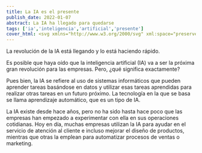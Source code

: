 ```yaml
---
title: La IA es el presente
publish_date: 2022-01-07
abstract: La IA ha llegado para quedarse
tags: ['ia','inteligencia','artificial','presente']
cover_html: <svg xmlns="http://www.w3.org/2000/svg" xml:space="preserve" style="enable-background:new 0 0 119.25 122.88" viewBox="0 0 119.25 122.88" fill="currentColor"><path d="M86.28 104.11a4.04 4.04 0 0 0-3.04 0c-.47.2-.9.48-1.25.84l-.03.02a3.6 3.6 0 0 0-.77 1.1h-6.31v-5.48a13.64 13.64 0 0 1-3.54 1.1v6.14a1.76 1.76 0 0 0 1.77 1.77h8.14a3.35 3.35 0 0 0 .69.95l.03.03a3.94 3.94 0 0 0 4.3.87l.03-.01a4.05 4.05 0 0 0 2.15-2.15 4.04 4.04 0 0 0 0-3.04 3.94 3.94 0 0 0-2.17-2.14zm-28.85-37.5h-7.4l-1.06 3.48h-6.66l7.95-21.12h7.14l7.92 21.12h-6.83l-1.06-3.48zm-1.38-4.58-2.31-7.59-2.32 7.59h4.63zm11.11-13.07h6.55v21.12h-6.55V48.96zm-4.99-21.65a11.56 11.56 0 0 0-2.95 3.19.46.46 0 0 1-.17.17.59.59 0 0 1-.8-.17 11.56 11.56 0 0 0-2.95-3.19 9.45 9.45 0 0 0-3.7-1.63h-.02a10.07 10.07 0 0 0-3.79-.04 11.42 11.42 0 0 0-6.72 3.86c-.82.95-1.48 2.04-1.91 3.21l-.19.57c-.05.18-.11.38-.15.58a.57.57 0 0 1-.55.46c-1.34.2-2.67.69-3.91 1.42a13.44 13.44 0 0 0-3.44 2.99c-1 1.22-1.84 2.66-2.44 4.26a15.8 15.8 0 0 0-.97 4.9l-.01.68.01.66a.59.59 0 0 1-.24.51c-.82.59-1.56 1.2-2.22 1.83-.67.65-1.26 1.32-1.77 2.01a13.15 13.15 0 0 0-1.85 3.5 12.05 12.05 0 0 0-.17 7.3c.34 1.17.86 2.31 1.53 3.37a15.58 15.58 0 0 0 2.84 3.39.6.6 0 0 1 .18.54 13.53 13.53 0 0 0-.15 4.49 14.36 14.36 0 0 0 3.35 7.22 14.7 14.7 0 0 0 6.16 4.23 11.93 11.93 0 0 0 3.05.59c.27-.01.52.18.58.46a9.95 9.95 0 0 0 1.4 3.32 11.48 11.48 0 0 0 6.86 4.89 9.68 9.68 0 0 0 8.44-1.66 11.82 11.82 0 0 0 3.03-3.47.52.52 0 0 1 .23-.21.58.58 0 0 1 .78.24A10.7 10.7 0 0 0 62.12 95a9.34 9.34 0 0 0 3.46 1.8c1.57.43 3.21.43 4.8.1 1.7-.35 3.34-1.09 4.75-2.11A12.18 12.18 0 0 0 78 91.93a10.37 10.37 0 0 0 1.61-3.39.57.57 0 0 1 .47-.47c1.47-.26 2.92-.87 4.25-1.78a13.81 13.81 0 0 0 3.53-3.54 15.27 15.27 0 0 0 2.11-4.5c.44-1.55.65-3.23.58-5-.02-.2.07-.4.25-.52.86-.59 1.62-1.21 2.3-1.84.69-.66 1.3-1.34 1.82-2.05a12 12 0 0 0 2.07-10.43c-.3-1.15-.77-2.26-1.38-3.31l-.02-.02a15.49 15.49 0 0 0-3.13-3.8.59.59 0 0 1-.19-.55 13.34 13.34 0 0 0-.86-8.04 15.18 15.18 0 0 0-5.13-6.2 13.37 13.37 0 0 0-3.34-1.71l-.03-.01c-.61-.21-1.23-.36-1.84-.46h-.02c-.6-.1-1.2-.14-1.79-.13a.58.58 0 0 1-.6-.44 9.84 9.84 0 0 0-.93-2.38c-.54-1-1.25-1.92-2.08-2.71-.85-.81-1.82-1.5-2.86-2.03a11.15 11.15 0 0 0-3.44-1.09 10.07 10.07 0 0 0-3.46.1c-1.29.31-2.56.84-3.72 1.68zm16.35 11.26a.6.6 0 0 1 .52-.41c.42-.03.85-.01 1.28.06a9.67 9.67 0 0 1 3.75 1.58c.76.53 1.48 1.18 2.1 1.92l.01.02c.65.77 1.2 1.63 1.61 2.57a9.5 9.5 0 0 1 .75 4.86 9.17 9.17 0 0 1-.45 1.99l-.01.04a1.95 1.95 0 0 0 .77 2.25l.03.02a12.65 12.65 0 0 1 3.3 3.64c.44.75.78 1.53.99 2.33a7.77 7.77 0 0 1-.18 4.83 9.19 9.19 0 0 1-1.23 2.27l-.01.01c-.49.67-1.11 1.33-1.84 1.96-.7.6-1.51 1.17-2.44 1.72l-.03.02a1.99 1.99 0 0 0-.93 2.08l.01.08c.19 1.53.1 2.99-.21 4.32a11.27 11.27 0 0 1-1.7 3.86c-.59.85-1.27 1.58-2 2.16a7.61 7.61 0 0 1-2.39 1.31h-.01a.58.58 0 0 1-.72-.38c-1.13-3.69-3.08-4.88-6.38-6.58l-.07-.04a1.92 1.92 0 0 0-1.41-.1 1.8 1.8 0 0 0-1.07.9l-.03.06c-.22.46-.24.96-.1 1.41.15.45.47.85.93 1.09 2.76 1.41 4.8 2.48 4.77 5.94a5.81 5.81 0 0 1-.87 2.93 8.64 8.64 0 0 1-2.34 2.49 8.74 8.74 0 0 1-3.18 1.46 5.83 5.83 0 0 1-6.83-3.07 15.96 15.96 0 0 1-1.41-4.32c-.02-.05-.02-.11-.02-.16 0-.72-.56-1.19-1.29-1.4a3.73 3.73 0 0 0-2.02 0c-.72.22-1.28.69-1.28 1.4l-.02.14a13.42 13.42 0 0 1-2.32 5.09 6.43 6.43 0 0 1-3.75 2.46c-.98.2-1.99.15-2.95-.1a8.15 8.15 0 0 1-2.81-1.4 7.53 7.53 0 0 1-2-2.33 5.8 5.8 0 0 1-.73-2.75c0-3.64 2.2-4.86 5.11-6.35.46-.24.78-.64.93-1.09a1.9 1.9 0 0 0-.11-1.44 1.9 1.9 0 0 0-1.09-.93 1.92 1.92 0 0 0-1.41.1l-.03.01c-3.43 1.75-5.48 3.03-6.71 6.84a.6.6 0 0 1-.58.43 6.14 6.14 0 0 1-2.03-.4c-.81-.28-1.62-.69-2.38-1.21a11 11 0 0 1-3.68-4.34 9.67 9.67 0 0 1-.82-2.71v-.02a9.44 9.44 0 0 1 .43-4.33l.01-.03c.14-.41.13-.84.01-1.22l-.01-.02c-.13-.4-.39-.75-.75-1l-.02-.02a12.32 12.32 0 0 1-3.09-3.33 9.84 9.84 0 0 1-1.06-2.37 8.01 8.01 0 0 1 .12-5.03c.29-.81.71-1.62 1.29-2.41.49-.67 1.09-1.33 1.81-1.96a16.7 16.7 0 0 1 2.37-1.74c.33-.2.57-.48.73-.8l.01-.03c.16-.33.22-.7.17-1.07l-.01-.12v-.02a12.6 12.6 0 0 1-.11-2.14c.05-1.31.3-2.54.71-3.65a11.17 11.17 0 0 1 1.8-3.17 9.4 9.4 0 0 1 2.04-1.87c.73-.49 1.5-.84 2.29-1.04.3-.09.63.08.72.38a9.6 9.6 0 0 0 2.89 4.58l.06.05a1.83 1.83 0 0 0 2.59-.1l.03-.04c.34-.37.5-.85.48-1.32a1.9 1.9 0 0 0-.6-1.3 5.6 5.6 0 0 1-1.83-2.92 5.54 5.54 0 0 1 .06-3.67 6.6 6.6 0 0 1 1.28-2.12 7.88 7.88 0 0 1 1.96-1.62l.03-.02a7.72 7.72 0 0 1 2.43-.92 6.31 6.31 0 0 1 2.45.01c1.14.24 2.26.84 3.25 1.88.87.91 1.64 2.17 2.25 3.83l.01.02c.21.65.89 1.03 1.69 1.18.36.07.74.09 1.11.07h.01c.38-.02.74-.09 1.08-.2.6-.2 1.07-.52 1.18-.93v-.23c0-1.16.69-2.39 1.64-3.4a7.55 7.55 0 0 1 3.6-2.21 6.38 6.38 0 0 1 2.22-.05c.76.12 1.5.36 2.2.71l.06.02a8.2 8.2 0 0 1 1.93 1.36 7.44 7.44 0 0 1 1.4 1.82c.57 1.05.83 2.25.65 3.52-.16 1.11-.2 1.81-1.13 2.92l-.01.01a1.86 1.86 0 0 0 .19 2.59l.06.05a1.85 1.85 0 0 0 2.57-.21l.05-.07a8.24 8.24 0 0 0 1.71-3.42zm21.96 48.94a4.04 4.04 0 0 1 0-3.04c.2-.47.48-.9.84-1.25l.02-.03a3.6 3.6 0 0 1 1.1-.77v-6.31h-7.76c.01-.41.01-.82-.01-1.24a.63.63 0 0 1 .28-.59c.8-.55 1.53-1.12 2.19-1.71h7.06a1.76 1.76 0 0 1 1.77 1.77v8.14a3.35 3.35 0 0 1 .95.69l.03.03a3.94 3.94 0 0 1 .87 4.3l-.01.03a4.05 4.05 0 0 1-2.15 2.15 4.04 4.04 0 0 1-3.04 0 3.94 3.94 0 0 1-2.14-2.17zm11.24-20.25h-10.55a13.26 13.26 0 0 0 1.08-3.54h9.47l.22-.39a3.9 3.9 0 0 1 3.33-1.81c.52 0 1.02.1 1.49.29l.03.01a4.05 4.05 0 0 1 2.15 2.15 4.04 4.04 0 0 1 0 3.04 3.94 3.94 0 0 1-5.16 2.16l-.03-.01a4.05 4.05 0 0 1-1.8-1.49l-.02-.03-.21-.38zm3.36-9.68h-13.27a15.56 15.56 0 0 0-1.42-3.25l-.02-.03-.15-.26h13.1V42.49a4.98 4.98 0 0 1-.85-.65 3.94 3.94 0 0 1-.86-4.33 4.05 4.05 0 0 1 2.15-2.15 4.04 4.04 0 0 1 3.04 0 3.94 3.94 0 0 1 2.16 5.16l-.01.03a4.05 4.05 0 0 1-2.09 2.13V55.8c0 .49-.2.93-.52 1.25-.33.33-.77.53-1.26.53zm-13.87-8.54h-4.52a14.8 14.8 0 0 0 .21-3.54h2.54v-5.22a3.78 3.78 0 0 1-1.07-.77 3.94 3.94 0 0 1-.86-4.32c.2-.47.48-.9.83-1.26l.03-.03a3.94 3.94 0 0 1 4.33-.86c.47.2.9.48 1.26.84l.03.02c.36.36.65.78.85 1.26l.01.03a4.04 4.04 0 0 1-.83 4.3l-.03.03a4.14 4.14 0 0 1-1.01.73v7.02a1.76 1.76 0 0 1-1.77 1.77zM31.13 18.77a4.04 4.04 0 0 0 3.04 0c.47-.2.9-.48 1.25-.84l.03-.02a3.6 3.6 0 0 0 .77-1.1h6.31v5.45a13.14 13.14 0 0 1 3.54-1.27v-5.95a1.76 1.76 0 0 0-1.77-1.77h-8.14a3.35 3.35 0 0 0-.69-.95l-.03-.03a3.94 3.94 0 0 0-4.3-.87l-.03.01a4.05 4.05 0 0 0-2.15 2.15 4.04 4.04 0 0 0 0 3.04 3.94 3.94 0 0 0 2.17 2.15zM51.39 7.53v13.66c1.18.34 2.33.88 3.41 1.66l.12.09.01-.09V7.53l.39-.22a4.05 4.05 0 0 0 1.81-3.33c0-.52-.1-1.02-.29-1.49l-.01-.03A4.05 4.05 0 0 0 54.68.31a4.04 4.04 0 0 0-3.04 0 3.94 3.94 0 0 0-2.16 5.16l.01.03a4.05 4.05 0 0 0 1.49 1.8l.02.01.39.22zm9.67-3.36v19.98c.48-.49.99-.92 1.51-1.3a10.6 10.6 0 0 1 2.03-1.16V5.93h11.55a4.98 4.98 0 0 0 .65.85 3.94 3.94 0 0 0 4.33.86 3.94 3.94 0 0 0 2.45-3.67A3.94 3.94 0 0 0 79.6 0c-.52 0-1.02.1-1.49.29l-.03.01a4.05 4.05 0 0 0-2.13 2.09H62.83a1.76 1.76 0 0 0-1.77 1.78zm8.54 13.87v2.74a12.06 12.06 0 0 1 3.54.73v-1.69h5.22a3.78 3.78 0 0 0 .77 1.07 3.94 3.94 0 0 0 4.32.86c.47-.2.9-.48 1.26-.83l.03-.03a3.94 3.94 0 0 0 .86-4.33c-.2-.47-.48-.9-.84-1.26l-.02-.03a3.9 3.9 0 0 0-1.26-.85l-.03-.01a4.04 4.04 0 0 0-4.3.83l-.03.03a4.14 4.14 0 0 0-.73 1.01h-7.02c-.49 0-.93.2-1.25.52-.32.31-.52.75-.52 1.24zM18.77 35.2a4.04 4.04 0 0 1 0 3.04c-.2.47-.48.9-.84 1.25l-.02.03a3.6 3.6 0 0 1-1.1.77v6.31h6.55v.31l.02.75a.65.65 0 0 1-.27.58c-.86.61-1.63 1.25-2.33 1.9h-5.72a1.76 1.76 0 0 1-1.77-1.77v-8.14a3.35 3.35 0 0 1-.95-.69l-.03-.03a3.94 3.94 0 0 1-.87-4.3l.01-.03a4.05 4.05 0 0 1 2.15-2.15 4.04 4.04 0 0 1 3.04 0c.49.2.93.5 1.29.86.34.38.64.82.84 1.31zM7.53 55.45h9.4a13.37 13.37 0 0 0-1.03 3.53H7.53l-.22.39a3.9 3.9 0 0 1-3.33 1.81c-.52 0-1.02-.1-1.49-.29l-.03-.01a4.05 4.05 0 0 1-2.15-2.15 4.04 4.04 0 0 1 0-3.04 3.94 3.94 0 0 1 5.16-2.16l.03.01a4.05 4.05 0 0 1 1.8 1.49l.02.03.21.39zm-3.36 9.68H16.4c.38 1.21.93 2.38 1.63 3.49v.01l.02.04H5.93v11.55a4.98 4.98 0 0 1 .85.65 3.94 3.94 0 0 1 .86 4.33 4.05 4.05 0 0 1-2.15 2.15 4.04 4.04 0 0 1-3.04 0A3.94 3.94 0 0 1 0 83.66c0-.52.1-1.02.29-1.49l.01-.03a4.05 4.05 0 0 1 2.09-2.13V66.89a1.76 1.76 0 0 1 1.78-1.76zm13.87 8.54h3.3a14.62 14.62 0 0 0-.16 3.54h-1.37v5.22a3.78 3.78 0 0 1 1.07.77 3.94 3.94 0 0 1 .86 4.33c-.2.47-.48.9-.83 1.26l-.03.03a3.94 3.94 0 0 1-4.33.86c-.47-.2-.9-.48-1.26-.84l-.03-.02a3.9 3.9 0 0 1-.85-1.26l-.01-.03a4.04 4.04 0 0 1 .83-4.3l.03-.03a4.14 4.14 0 0 1 1.01-.73v-7.02c0-.49.2-.93.52-1.25a1.7 1.7 0 0 1 1.25-.53zm47.99 41.68v-13.99a10.32 10.32 0 0 1-3.51-1.91l-.02-.02v15.93l-.39.22a4.05 4.05 0 0 0-1.81 3.33c0 .52.1 1.02.29 1.49l.01.03a4.05 4.05 0 0 0 2.15 2.15 4.04 4.04 0 0 0 3.04 0 3.94 3.94 0 0 0 2.16-5.16l-.01-.03a4.05 4.05 0 0 0-1.49-1.8l-.03-.02-.39-.22zm-9.68 3.36V98.55a11.92 11.92 0 0 1-3.54 2.47v15.94H41.26a4.98 4.98 0 0 0-.65-.85 3.94 3.94 0 0 0-4.33-.86 4.05 4.05 0 0 0-2.15 2.15 4.04 4.04 0 0 0 0 3.04 3.94 3.94 0 0 0 5.16 2.16l.03-.01a4.05 4.05 0 0 0 2.13-2.09h13.12c.49 0 .93-.2 1.25-.52.33-.34.53-.78.53-1.27zm-8.54-13.87v-2.91a12.16 12.16 0 0 1-3.54-.72v1.87h-5.22a3.78 3.78 0 0 0-.77-1.07 3.94 3.94 0 0 0-4.32-.86c-.47.2-.9.48-1.26.83l-.03.02a3.94 3.94 0 0 0-.86 4.33c.2.47.48.9.84 1.26l.02.03c.36.36.78.65 1.26.85l.03.01a4.04 4.04 0 0 0 4.3-.83l.03-.03a4.14 4.14 0 0 0 .73-1.01h7.02a1.76 1.76 0 0 0 1.77-1.77z"/></svg>
---
```


La revolución de la IA está llegando y lo está haciendo rápido.

Es posible que haya oído que la inteligencia artificial (IA) va a ser la próxima
gran revolución para las empresas. Pero, ¿qué significa exactamente?

Pues bien, la IA se refiere al uso de sistemas informáticos que pueden aprender
tareas basándose en datos y utilizar esas tareas aprendidas para realizar otras
tareas en un futuro próximo. La tecnología en la que se basa se llama
aprendizaje automático, que es un tipo de IA.

La IA existe desde hace años, pero no ha sido hasta hace poco que las empresas
han empezado a experimentar con ella en sus operaciones cotidianas. Hoy en día,
muchas empresas utilizan la IA para ayudar en el servicio de atención al cliente
e incluso mejorar el diseño de productos, mientras que otras la emplean para
automatizar procesos de ventas o marketing.
